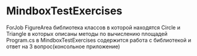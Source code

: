 # MindboxTestExercises
ForJob
FigureArea библиотека классов в которой находятся Circle и Triangle в которых описаны методы по вычислению площадей
Program.cs в MindboxTestExercises содержится работа с библиотекой и ответ на 3 вопрос(консольное приложение)
